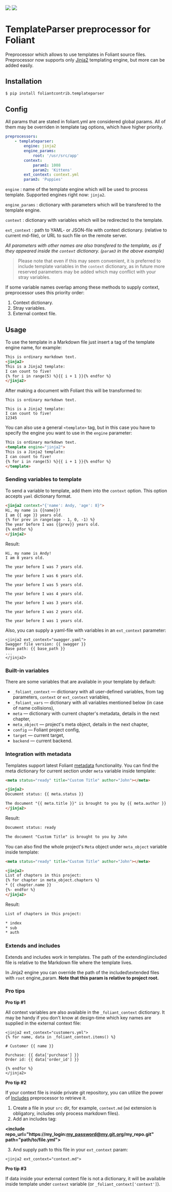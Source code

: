 [![](https://img.shields.io/pypi/v/foliantcontrib.templateparser.svg)](https://pypi.org/project/foliantcontrib.templateparser/)  [![](https://img.shields.io/github/v/tag/foliant-docs/foliantcontrib.templateparser.svg?label=GitHub)](https://github.com/foliant-docs/foliantcontrib.templateparser)

# TemplateParser preprocessor for Foliant

Preprocessor which allows to use templates in Foliant source files. Preprocessor now supports only [Jinja2](http://jinja.pocoo.org/) templating engine, but more can be added easily.

## Installation

```bash
$ pip install foliantcontrib.templateparser
```

## Config

All params that are stated in foliant.yml are considered global params. All of them may be overriden in template tag options, which have higher priority.

```yaml
preprocessors:
    - templateparser:
        engine: jinja2
        engine_params:
            root: '/usr/src/app'
        context:
            param1: 1008
            param2: 'Kittens'
        ext_context: context.yml
        param3: 'Puppies'
```

`engine`
:   name of the template engine which will be used to process template. Supported engines right now: `jinja2`.

`engine_params`
:   dictionary with parameters which will be transfered to the template engine.

`context`
:   dictionary with variables which will be redirected to the template.

`ext_context`
:   path to YAML- or JSON-file with context dictionary. (relative to current md-file), or URL to such file on the remote server.

_All parameters with other names are also transfered to the template, as if they appeared inside the `context` dictionary. (`param3` in the above example)_

> Please note that even if this may seem convenient, it is preferred to include template variables in the `context` dictionary, as in future more reserved parameters may be added which may conflict with your stray variables.

If some variable names overlap among these methods to supply context, preprocessor uses this priority order:

1. Context dictionary.
2. Stray variables.
3. External context file.

## Usage

To use the template in a Markdown file just insert a tag of the template engine name, for example:

```html
This is ordinary markdown text.
<jinja2>
This is a Jinja2 template:
I can count to five!
{% for i in range(5) %}{{ i + 1 }}{% endfor %}
</jinja2>
```

After making a document with Foliant this will be transformed to:

```
This is ordinary markdown text.

This is a Jinja2 template:
I can count to five!
12345
```

You can also use a general `<template>` tag, but in this case you have to specify the engine you want to use in the `engine` parameter:

```html
This is ordinary markdown text.
<template engine="jinja2">
This is a Jinja2 template:
I can count to five!
{% for i in range(5) %}{{ i + 1 }}{% endfor %}
</template>
```

### Sending variables to template

To send a variable to template, add them into the `context` option. This option accepts `yaml` dictionary format.

```html
<jinja2 context="{'name': Andy, 'age': 8}">
Hi, my name is {{name}}!
I am {{ age }} years old.
{% for prev in range(age - 1, 0, -1) %}
The year before I was {{prev}} years old.
{% endfor %}
</jinja2>
```

Result:

```
Hi, my name is Andy!
I am 8 years old.

The year before I was 7 years old.

The year before I was 6 years old.

The year before I was 5 years old.

The year before I was 4 years old.

The year before I was 3 years old.

The year before I was 2 years old.

The year before I was 1 years old.
```

Also, you can supply a yaml-file with variables in an `ext_context` parameter:

```
<jinja2 ext_context="swagger.yaml">
Swagger file version: {{ swagger }}
Base path: {{ base_path }}
...
</jinja2>
```

### Built-in variables

There are some variables that are available in your template by default:

- `_foliant_context` — dictionary with all user-defined variables, from tag parameters, `context` or `ext_context` variables,
- `_foliant_vars` — dictionary with all variables mentioned below (in case of name collisions),
- `meta` — dictionary with current chapter's metadata, details in the next chapter,
- `meta_object` — project's meta object, details in the next chapter,
- `config` — Foliant project config,
- `target` — current target,
- `backend` — current backend.

### Integration with metadata

Templates support latest Foliant [metadata](https://foliant-docs.github.io/docs/cli/meta/) functionality. You can find the meta dictionary for current section under `meta` variable inside template:

```html
<meta status="ready" title="Custom Title" author="John"></meta>

<jinja2>
Document status: {{ meta.status }}

The document "{{ meta.title }}" is brought to you by {{ meta.author }}
</jinja2>
```

Result:

```html
Document status: ready

The document "Custom Title" is brought to you by John
```

You can also find the whole project's `Meta` object under `meta_object` variable inside template:

```html
<meta status="ready" title="Custom Title" author="John"></meta>

<jinja2>
List of chapters in this project:
{% for chapter in meta_object.chapters %}
* {{ chapter.name }}
{%- endfor %}
</jinja2>
```

Result:

```html
List of chapters in this project:

* index
* sub
* auth
```

### Extends and includes

Extends and includes work in templates. The path of the extending\\included file is relative to the Markdown file where the template lives.

In Jinja2 engine you can override the path of the included\\extended files with `root` engine_param. **Note that this param is relative to project root.**

### Pro tips

**Pro tip #1**

All context variables are also available in the `_foliant_context` dictionary. It may be handy if you don't know at design-time which key names are supplied in the external context file:

```
<jinja2 ext_context="customers.yml">
{% for name, data in _foliant_context.items() %}

# Customer {{ name }}

Purchase: {{ data['purchase'] }}
Order id: {{ data['order_id'] }}

{% endfor %}
</jinja2>
```

**Pro tip #2**

If your context file is inside private git repository, you can utilize the power of [Includes](https://foliant-docs.github.io/docs/preprocessors/includes/) preprocessor to retrieve it.

1. Create a file in your `src` dir, for example, `context.md` (`md` extension is obligatory, includes only process markdown files).
2. Add an includes tag:

**&lt;include repo_url="https://my_login:my_password@my.git.org/my_repo.git" path="path/to/file.yml"></include>**

3. And supply path to this file in your `ext_context` param:

```
<jinja2 ext_context="context.md">
```

**Pro tip #3**

If data inside your external context file is not a dictionary, it will be available inside template under `context` variable (or `_foliant_context['context']`).
